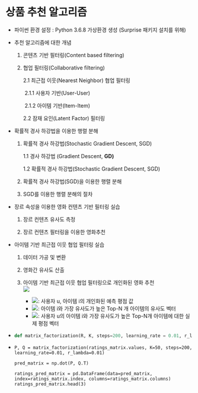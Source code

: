 # 상품 추천 알고리즘



- 파이썬 환경 설정 : Python 3.6.8 가상환경 생성 (Surprise 패키지 설치를 위해)

  

- 추천 알고리즘에 대한 개념

  
  1. 콘텐츠 기반 필터링(Content based filtering)
     
  2. 협업 필터링(Collaborative filtering) 
  
     2.1 최근접 이웃(Nearest Neighbor) 협업 필터링
  
     ​	2.1.1 사용자 기반(User-User)
  
     ​	2.1.2 아이템 기반(Item-Item)
  
     2.2 잠재 요인(Latent Factor) 필터링



- 확률적 경사 하강법을 이용한 행렬 분해

    1. 확률적 경사 하강법(Stochastic Gradient Descent, SGD) 

        1.1 경사 하강법 (Gradient Descent, **GD)**

        1.2 확률적 경사 하강법(Stochastic Gradient Descent, SGD)
        
        
        
    2. 확률적 경사 하강법(SGD)을 이용한 행렬 분해
       
    3. SGD를 이용한 행렬 분해의 절차 



- 장르 속성을 이용한 영화 컨텐츠 기반 필터링 실습

  1. 장르 컨텐츠 유사도 측정
     
  2. 장르 컨텐츠 필터링을 이용한 영화추천



- 아이템 기반 최근접 이웃 협업 필터링 실습

  1. 데이터 가공 및 변환

  2. 영화간 유사도 산출

  3. 아이템 기반 최근접 이웃 협업 필터링으로 개인화된 영화 추천  
        <img src="https://render.githubusercontent.com/render/math?math=\hat{R}_{u,i} = \displaystyle\sum_{}^{N} (S_{i,N} * R_{u,N}) / \displaystyle\sum_{}^{N} ( |S_{i,N}| )">
        - <img src="https://render.githubusercontent.com/render/math?math=\hat{R}_{u,i}">: 사용자 u, 아이템 i의 개인화된 예측 평점 값
        - <img src="https://render.githubusercontent.com/render/math?math={S}_{i,N}">: 아이템 i와 가장 유사도가 높은 Top-N 개 아이템의 유사도 벡터
        - <img src="https://render.githubusercontent.com/render/math?math={R}_{u,N}">: 사용자 u의 아이템 i와 가장 유사도가 높은 Top-N개 아이템에 대한 실제 평점 벡터



- ```python
  def matrix_factorization(R, K, steps=200, learning_rate = 0.01, r_lambda = 0.01)
  ```

- ```pyth
  P, Q = matrix_factorization(ratings_matrix.values, K=50, steps=200, learning_rate=0.01, r_lambda=0.01)
  
  pred_matrix = np.dot(P, Q.T)
  
  ratings_pred_matrix = pd.DataFrame(data=pred_matrix, index=ratings_matrix.index, columns=ratings_matrix.columns)
  ratings_pred_matrix.head(3)
  ```
